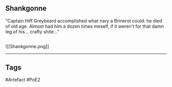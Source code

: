 ## Shankgonne
"Captain Hiff Greybeard accomplished what nary a Brinerot
could: he died of old age. Almost had him a dozen times
meself, if it weren't for that damn leg of his... crafty shite..."
##
![[Shankgonne.png]]

---
## Tags
#Artefact
#PoE2
